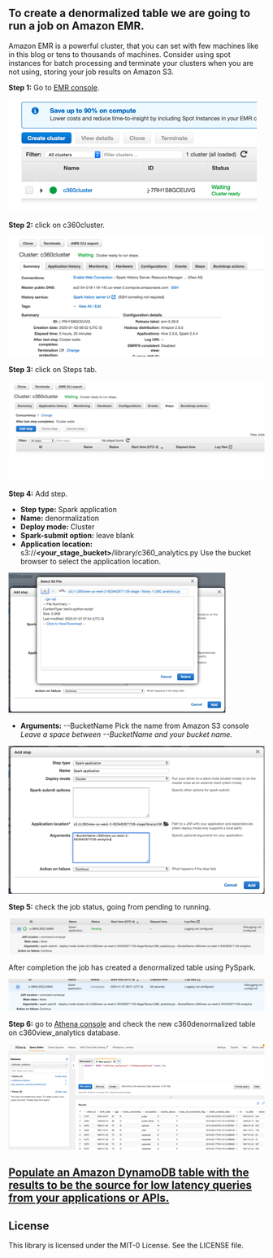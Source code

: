 ## To create a denormalized table we are going to run a job on Amazon EMR.

Amazon EMR is a powerful cluster, that you can set with few machines like in this blog or tens to thousands of machines. Consider using spot instances for batch processing and terminate your clusters when you are not using, storing your job results on Amazon S3.

**Step 1:** Go to [EMR console](https://us-west-2.console.aws.amazon.com/elasticmapreduce/home?region=us-west-2).

![bp 1](pic-em01.png)


**Step 2:** click on c360cluster.

![bp 1](pic-em02.png)

**Step 3:** click on Steps tab.

![bp 1](pic-em03.png)

**Step 4:** Add step.
*	**Step type:** Spark application
*	**Name:** denormalization
*	**Deploy mode:** Cluster
*	**Spark-submit option:** leave blank
*	**Application location:** s3://**<your_stage_bucket>**/library/c360_analytics.py
Use the bucket browser to select the application location.

![bp 1](pic-em04.png)

*	**Arguments:** --BucketName <your analytics bucket>
Pick the name from Amazon S3 console
*Leave a space between --BucketName and your bucket name.*

![bp 1](pic-em05.png)


**Step 5:** check the job status, going from pending to running.

![bp 1](pic-em06.png)

After completion the job has created a denormalized table using PySpark.

![bp 1](pic-em07.png)

**Step 6:** go to [Athena console](https://us-west-2.console.aws.amazon.com/athena/home?region=us-west-2#query) and check the new c360denormalized table on c360view_analytics database.

![bp 1](pic-em08.png)


## [Populate an Amazon DynamoDB table with the results to be the source for low latency queries from your applications or APIs.](../ddb/README.md)


## License

This library is licensed under the MIT-0 License. See the LICENSE file.
